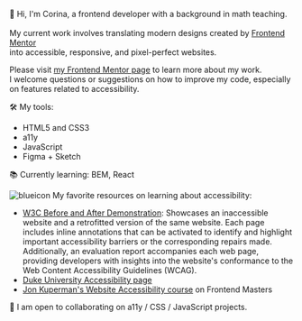 👋 Hi, I'm Corina, a frontend developer with a background in math teaching.
<br>
<br> My current work involves translating modern designs created by [Frontend Mentor](https://www.frontendmentor.io)
<br> into accessible, responsive, and pixel-perfect websites.

Please visit [my Frontend Mentor page](https://www.frontendmentor.io/profile/Cor-Ina) to learn more about my work.
<br>I welcome questions or suggestions on how to improve my code, especially on features related to accessibility.

🛠 My tools:
- HTML5 and CSS3
- a11y
- JavaScript
- Figma + Sketch

📚 Currently learning: BEM, React

![blueicon](https://github.com/Cor-Ina/Cor-Ina/assets/115652409/263f142a-8615-421a-8198-b93b0959ecd9)
My favorite resources on learning about accessibility:
  - [W3C Before and After Demonstration](https://www.w3.org/WAI/demos/bad/): Showcases an inaccessible website and a retrofitted version of the same website. Each page includes inline annotations that can be activated to identify and highlight important accessibility barriers or the corresponding repairs made. Additionally, an evaluation report accompanies each web page, providing developers with insights into the website's conformance to the Web Content Accessibility Guidelines (WCAG).
  - [Duke University Accessibility page](https://web.accessibility.duke.edu/how/web-development/)
  - [Jon Kuperman's Website Accessibility course](https://frontendmasters.com/courses/accessibility-v2/) on Frontend Masters
                         
👷 I am open to collaborating on a11y / CSS / JavaScript projects.
